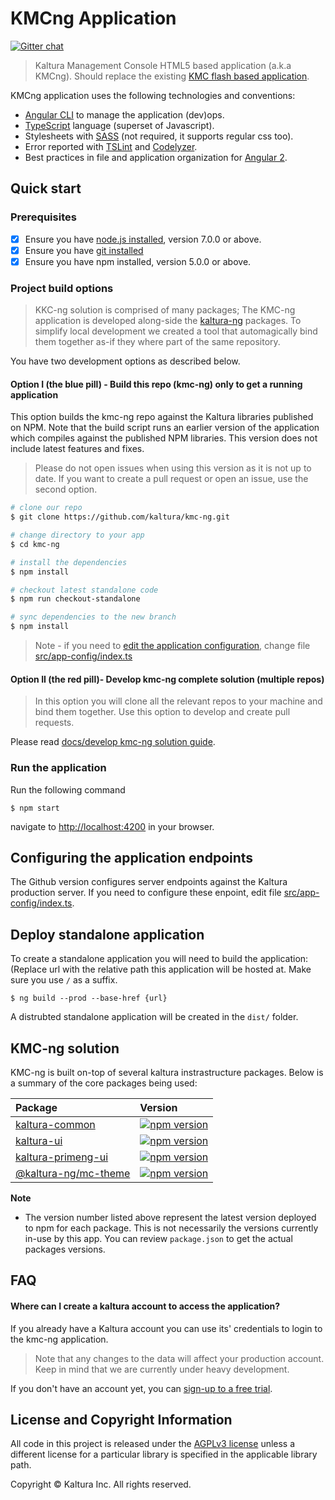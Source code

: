 # KMCng Application

[![Gitter chat](https://badges.gitter.im/kaltura-ng/kmc-ng.png)](https://gitter.im/kaltura-ng/kmc-ng)


> Kaltura Management Console HTML5 based application (a.k.a KMCng). Should replace the existing [KMC flash based application](https://kmc.kaltura.com/index.php/kmc/kmc).
  
KMCng application uses the following technologies and conventions:
* [Angular CLI](https://cli.angular.io/) to manage the application (dev)ops.
* [TypeScript](http://www.typescriptlang.org/) language (superset of Javascript).
* Stylesheets with [SASS](http://sass-lang.com/) (not required, it supports regular css too).
* Error reported with [TSLint](http://palantir.github.io/tslint/) and [Codelyzer](https://github.com/mgechev/codelyzer).
* Best practices in file and application organization for [Angular 2]({https://angular.io/).

## Quick start

### Prerequisites

- [x] Ensure you have [node.js installed](https://nodejs.org/en/download/current/), version 7.0.0 or above. 
- [x] Ensure you have [git installed](https://git-for-windows.github.io/) 
- [x] Ensure you have npm installed, version 5.0.0 or above.

### Project build options
> KKC-ng solution is comprised of many packages; The KMC-ng application is developed along-side the [kaltura-ng](https://github.com/kaltura/kaltura-ng) packages. To simplify local development we created a tool that automagically bind them together as-if they where part of the same repository.

You have two development options as described below.

#### Option I (the blue pill) - Build this repo (kmc-ng) only to get a running application
This option builds the kmc-ng repo against the Kaltura libraries published on NPM. 
Note that the build script runs an earlier version of the application which compiles against the published NPM libraries. This version does not include latest features and fixes.
  
  > Please do not open issues when using this version as it is not up to date.
  > If you want to create a pull request or open an issue, use the second option.

```bash
# clone our repo
$ git clone https://github.com/kaltura/kmc-ng.git 

# change directory to your app
$ cd kmc-ng

# install the dependencies
$ npm install

# checkout latest standalone code
$ npm run checkout-standalone

# sync dependencies to the new branch
$ npm install

```

> Note - if you need to [edit the application configuration](#config), change file [src/app-config/index.ts](https://github.com/kaltura/kmc-ng/blob/master/src/app-config/index.ts#L13)

#### Option II (the red pill)- Develop kmc-ng complete solution (multiple repos)
> In this option you will clone all the relevant repos to your machine and bind them together. Use this option to develop and create pull requests.

Please read [docs/develop kmc-ng solution guide](./docs/develop-kmc-ng-solution.md).


### Run the application
Run the following command
```
$ npm start
```
navigate to [http://localhost:4200](http://localhost:4200) in your browser.

## <a name="config"></a>Configuring the application endpoints
The Github version configures server endpoints against the Kaltura production server.
If you need to configure these enpoint, edit file [src/app-config/index.ts](https://github.com/kaltura/kmc-ng/blob/master/src/app-config/index.ts#L13).

## Deploy standalone application

To create a standalone application you will need to build the application:
(Replace url with the relative path this application will be hosted at. Make sure you use `/` as a suffix.
```
$ ng build --prod --base-href {url}
```

A distrubted standalone application will be created in the `dist/` folder.

## KMC-ng solution
KMC-ng is built on-top of several kaltura instrastructure packages. 
Below is a summary of the core packages being used:

 Package | Version  |
|:-------|:-------|
| [kaltura-common](https://www.npmjs.com/package/@kaltura-ng/kaltura-common) | [![npm version](https://badge.fury.io/js/%40kaltura-ng%2Fkaltura-common.svg)](https://badge.fury.io/js/%40kaltura-ng%2Fkaltura-common) |
| [kaltura-ui](https://www.npmjs.com/package/@kaltura-ng/kaltura-ui) | [![npm version](https://badge.fury.io/js/%40kaltura-ng%2Fkaltura-ui.svg)](https://badge.fury.io/js/%40kaltura-ng%2Fkaltura-ui) |
| [kaltura-primeng-ui](https://www.npmjs.com/package/@kaltura-ng/kaltura-primeng-ui) |[![npm version](https://badge.fury.io/js/%40kaltura-ng%2Fkaltura-primeng-ui.svg)](https://badge.fury.io/js/%40kaltura-ng%2Fkaltura-primeng-ui) |
| [@kaltura-ng/mc-theme](https://www.npmjs.com/package/@kaltura-ng/mc-theme) | [![npm version](https://badge.fury.io/js/%40kaltura-ng%2Fmc-theme.svg)](https://badge.fury.io/js/%40kaltura-ng%2Fmc-theme)
**Note**

- The version number listed above represent the latest version deployed to npm for each package. This is not necessarily the versions currently in-use by this app. You can review `package.json` to get the actual packages versions.

## FAQ

#### Where can I create a kaltura account to access the application?
If you already have a Kaltura account you can use its' credentials to login to the kmc-ng application.
 
> Note that any changes to the data will affect your production account. Keep in mind that we are currently under heavy development.
 
 If you don't have an account yet, you can [sign-up to a free trial](https://corp.kaltura.com/free-trial).


## License and Copyright Information
All code in this project is released under the [AGPLv3 license](http://www.gnu.org/licenses/agpl-3.0.html) unless a different license for a particular library is specified in the applicable library path.

Copyright © Kaltura Inc. All rights reserved.
